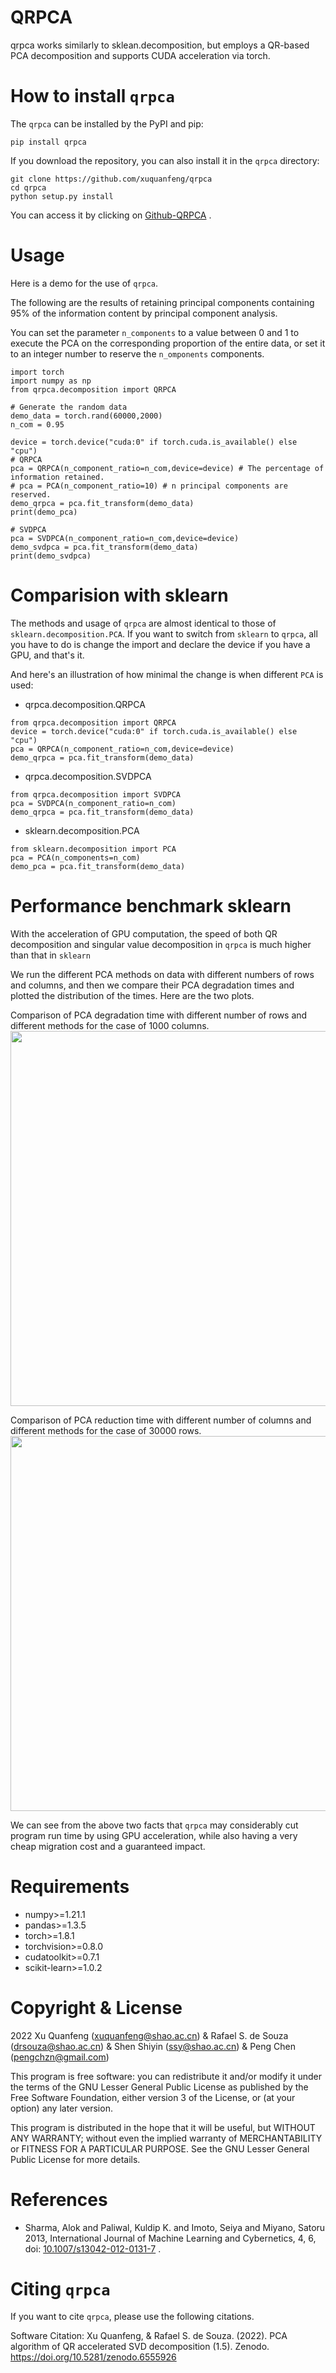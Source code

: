 QRPCA
=======

qrpca  works similarly to sklean.decomposition, but employs a QR-based PCA decomposition and supports CUDA acceleration via torch.

How to install ``qrpca``
========================
The `qrpca` can be installed by the PyPI and pip:
```
pip install qrpca
```
If you download the repository, you can also install it in the `qrpca` directory:
```
git clone https://github.com/xuquanfeng/qrpca
cd qrpca
python setup.py install
```
You can access it by clicking on 
[Github-QRPCA](https://github.com/xuquanfeng/qrpca)
.

Usage
====================

Here is a demo for the use of `qrpca`.

The following are the results of retaining principal components containing 95% of the information content by principal component analysis.


You can set the parameter ``n_components`` to a value between 0 and 1 to execute the PCA on the corresponding proportion of the entire data, or set it to an integer number to reserve the ``n_omponents`` components.

```commandline
import torch
import numpy as np
from qrpca.decomposition import QRPCA

# Generate the random data
demo_data = torch.rand(60000,2000)
n_com = 0.95

device = torch.device("cuda:0" if torch.cuda.is_available() else "cpu")
# QRPCA
pca = QRPCA(n_component_ratio=n_com,device=device) # The percentage of information retained.
# pca = PCA(n_component_ratio=10) # n principal components are reserved.
demo_qrpca = pca.fit_transform(demo_data)
print(demo_pca)

# SVDPCA
pca = SVDPCA(n_component_ratio=n_com,device=device)
demo_svdpca = pca.fit_transform(demo_data)
print(demo_svdpca)
```
Comparision with sklearn
==========================
The methods and usage of ``qrpca`` are almost identical to those of ``sklearn.decomposition.PCA``. If you want to switch from ``sklearn`` to ``qrpca``, all you have to do is change the import and declare the device if you have a GPU, and that's it.

And here's an illustration of how minimal the change is when different ``PCA`` is used:
- qrpca.decomposition.QRPCA
```commandline
from qrpca.decomposition import QRPCA    
device = torch.device("cuda:0" if torch.cuda.is_available() else "cpu")
pca = QRPCA(n_component_ratio=n_com,device=device)
demo_qrpca = pca.fit_transform(demo_data)
```
- qrpca.decomposition.SVDPCA
```commandline
from qrpca.decomposition import SVDPCA
pca = SVDPCA(n_component_ratio=n_com)
demo_qrpca = pca.fit_transform(demo_data)
```
- sklearn.decomposition.PCA
```commandline
from sklearn.decomposition import PCA
pca = PCA(n_components=n_com)
demo_pca = pca.fit_transform(demo_data)
```

Performance benchmark sklearn
=============================

With the acceleration of GPU computation, the speed of both QR decomposition and singular value decomposition in ``qrpca`` is much higher than that in ``sklearn``

We run the different PCA methods on data with different numbers of rows and columns, and then we compare their PCA degradation times and plotted the distribution of the times. Here are the two plots.

Comparison of PCA degradation time with different number of rows and different methods for the case of 1000 columns.
<img src="qrpca_test/result_1000.png" width="600">

Comparison of PCA reduction time with different number of columns and different methods for the case of 30000 rows.
<img src="qrpca_test/3w_18_result.png" width="600">

We can see from the above two facts that ``qrpca`` may considerably cut program run time by using GPU acceleration, while also having a very cheap migration cost and a guaranteed impact.


Requirements
============

-  numpy>=1.21.1
-  pandas>=1.3.5
-  torch>=1.8.1
-  torchvision>=0.8.0
-  cudatoolkit>=0.7.1
-  scikit-learn>=1.0.2

Copyright & License
===================
2022 Xu Quanfeng (xuquanfeng@shao.ac.cn) & Rafael S. de Souza (drsouza@shao.ac.cn) & Shen Shiyin (ssy@shao.ac.cn) & Peng Chen (pengchzn@gmail.com)

This program is free software: you can redistribute it and/or modify it under the terms of the GNU Lesser General Public License as published by the Free Software Foundation, either version 3 of the License, or (at your option) any later version.

This program is distributed in the hope that it will be useful, but WITHOUT ANY WARRANTY; without even the implied warranty of MERCHANTABILITY or FITNESS FOR A PARTICULAR PURPOSE. See the GNU Lesser General Public License for more details.

References
==========

- Sharma, Alok and Paliwal, Kuldip K. and Imoto, Seiya and Miyano, Satoru 2013, International Journal of Machine Learning and Cybernetics, 4, 6, doi: 
[10.1007/s13042-012-0131-7](https://link.springer.com/article/10.1007/s13042-012-0131-7)
.

Citing ``qrpca``
================

If you want to cite ``qrpca``, please use the following citations.

Software Citation: Xu Quanfeng, & Rafael S. de Souza. (2022). PCA algorithm of QR accelerated SVD decomposition (1.5). Zenodo. https://doi.org/10.5281/zenodo.6555926
